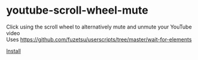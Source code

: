 # youtube-scroll-wheel-mute
Click using the scroll wheel to alternatively mute and unmute your YouTube video  
Uses https://github.com/fuzetsu/userscripts/tree/master/wait-for-elements  

[Install](https://raw.githubusercontent.com/yusa-ai/youtube-scroll-wheel-mute/main/youtube-scroll-wheel-mute.user.js)
